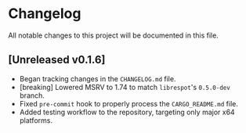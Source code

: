 # Changelog

All notable changes to this project will be documented in this file.

## [Unreleased v0.1.6]

- Began tracking changes in the `CHANGELOG.md` file.
- [breaking] Lowered MSRV to 1.74 to match `librespot`'s `0.5.0-dev` branch.
- Fixed `pre-commit` hook to properly process the `CARGO_README.md` file.
- Added testing workflow to the repository, targeting only major x64 platforms.